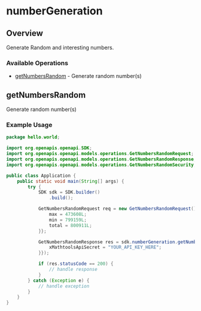 # numberGeneration

## Overview

Generate Random and interesting numbers.

### Available Operations

* [getNumbersRandom](#getnumbersrandom) - Generate random number(s)

## getNumbersRandom

Generate random number(s)

### Example Usage

```java
package hello.world;

import org.openapis.openapi.SDK;
import org.openapis.openapi.models.operations.GetNumbersRandomRequest;
import org.openapis.openapi.models.operations.GetNumbersRandomResponse;
import org.openapis.openapi.models.operations.GetNumbersRandomSecurity;

public class Application {
    public static void main(String[] args) {
        try {
            SDK sdk = SDK.builder()
                .build();

            GetNumbersRandomRequest req = new GetNumbersRandomRequest() {{
                max = 473608L;
                min = 799159L;
                total = 800911L;
            }};            

            GetNumbersRandomResponse res = sdk.numberGeneration.getNumbersRandom(req, new GetNumbersRandomSecurity("esse") {{
                xMathtoolsApiSecret = "YOUR_API_KEY_HERE";
            }});

            if (res.statusCode == 200) {
                // handle response
            }
        } catch (Exception e) {
            // handle exception
        }
    }
}
```
